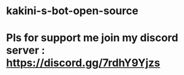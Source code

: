 # kakini-s-bot-open-source
# Pls for support me join my discord server : https://discord.gg/7rdhY9Yjzs
